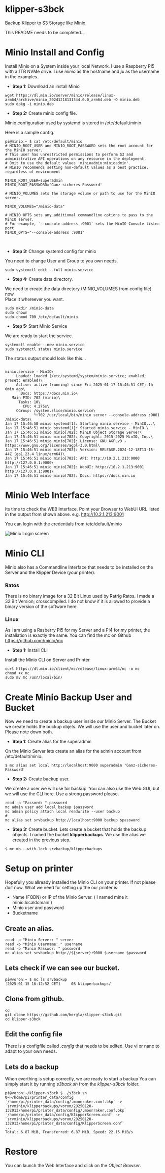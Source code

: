 # klipper-s3bck
Backup Klipper to S3 Storage like Minio.

This README needs to be completed...


# Minio Install and Config

Install Minio on a System inside your local Network. 
I use a Raspberry PI5 with a 1TB NVMe drive.
I use *minio* as the hostname and *pi* as the username in the examples.

* **Step 1:** Download an install Minio
```shell
wget https://dl.min.io/server/minio/release/linux-arm64/archive/minio_20241218131544.0.0_arm64.deb -O minio.deb
sudo dpkg -i minio.deb
```

* **Step 2:** Create minio config file.

Minio configuration used by systemd is stored in /etc/default/minio

Here is a sample config.
```
pi@minio:~ $ cat /etc/default/minio 
# MINIO_ROOT_USER and MINIO_ROOT_PASSWORD sets the root account for the MinIO server.
# This user has unrestricted permissions to perform S3 and administrative API operations on any resource in the deployment.
# Omit to use the default values 'minioadmin:minioadmin'.
# MinIO recommends setting non-default values as a best practice, regardless of environment

MINIO_ROOT_USER=superadmin
MINIO_ROOT_PASSWORD='Ganz-sicheres-Password'

# MINIO_VOLUMES sets the storage volume or path to use for the MinIO server.

MINIO_VOLUMES="/minio-data"

# MINIO_OPTS sets any additional commandline options to pass to the MinIO server.
# For example, `--console-address :9001` sets the MinIO Console listen port
MINIO_OPTS="--console-address :9001"
```  
<br>
  
* **Step 3:** Change systemd config for minio

You need to change User and Group to you own needs.

```
sudo systemctl edit --full minio.service
```

* **Step 4:** Create data directory.

We need to create the data directory (MINIO_VOLUMES from config file) now.  
Place it whereever you want.

```shell
sudo mkdir /minio-data
sudo chown
sudo chmod 700 /etc/default/minio
```

* **Step 5:** Start Minio Service

We are ready to start the service.

```shell
systemctl enable --now minio.service
sudo systemctl status minio.service
```

The status output should look like this...

<code>
minio.service - MinIO\
     Loaded: loaded (/etc/systemd/system/minio.service; enabled; preset: enabled)\
     Active: active (running) since Fri 2025-01-17 15:46:51 CET; 1h 0min ago\
       Docs: https://docs.min.io\
   Main PID: 702 (minio)\
      Tasks: 10\
        CPU: 4.275s\
     CGroup: /system.slice/minio.service\
             └─702 /usr/local/bin/minio server --console-address :9001 /minio-data\
Jan 17 15:46:50 minio systemd[1]: Starting minio.service - MinIO...\
Jan 17 15:46:51 minio systemd[1]: Started minio.service - MinIO.\
Jan 17 15:46:51 minio minio[702]: MinIO Object Storage Server\
Jan 17 15:46:51 minio minio[702]: Copyright: 2015-2025 MinIO, Inc.\
Jan 17 15:46:51 minio minio[702]: License: GNU AGPLv3 - https://www.gnu.org/licenses/agpl-3.0.html\
Jan 17 15:46:51 minio minio[702]: Version: RELEASE.2024-12-18T13-15-44Z (go1.23.4 linux/arm64)\
Jan 17 15:46:51 minio minio[702]: API: http://10.2.1.213:9000  http://127.0.0.1:9000\
Jan 17 15:46:51 minio minio[702]: WebUI: http://10.2.1.213:9001 http://127.0.0.1:9001\
Jan 17 15:46:51 minio minio[702]: Docs: https://docs.min.io
</code>

# Minio Web Interface 

Its time to check the WEB Interface. Point your Browser to WebUI URL listed in the output from shown above.
e.g. http://10.2.1.213:9001

You can login with the credentials from /etc/default/minio 

![Minio Login screen](pictures/Minio-login.png)


# Minio CLI

Minio also has a Commandline Interface that needs to be installed on the Server and the Klipper Device (your printer).

### Ratos
There is no binary image for a 32 Bit Linux used by Ratrig Ratos. I made a 32 Bit Version; crosscompiled. I do not know if it is allowed to provide a binary version of the software here.

### Linux

As i am using a Rasberry PI5 for my Server and a PI4 for my printer, the installation is exactly the same.
You can find the mc on Github https://github.com/minio/mc 

* **Step 1:** Install CLI

Install the Minio CLI on Server and Printer.
```shell
curl https://dl.min.io/client/mc/release/linux-arm64/mc -o mc
chmod +x mc
sudo mv mc /usr/local/bin/
```

# Create Minio Backup User and Bucket

Now we need to create a backup user inside our Minio Server. The Bucket we create holds the buckup objets. We will use the user and bucket later on. Please note down both.

* **Step 1:** Create alias for the superadmin

On the Minio Server lets create an alias for the admin account from /etc/default/minio.

```shell
$ mc alias set local http://localhost:9000 superadmin 'Ganz-sicheres-Password'
```

* **Step 2:** Create backup user.

We create a user we will use for backup.
You can also use the Web GUI, but we will use the CLI here. Use a strong password please.

```shell
read -p "Passord: " password
mc admin user add local backup $password
mc admin policy attach local readwrite --user backup
#
mc alias set srvbackup http://localhost:9000 backup $password
```

* **Step 3:** Create bucket.
Lets create a bucket that holds the backup objects. I named the bucket **klipperbackups**.
We use the alias we created in the previous step.

```shell
$ mc mb --with-lock srvbackup/klipperbackups
```

# Setup on printer

Hopefully you allready installed the Minio CLI on your printer. If not please doit now.
What we need for setting up the our printer is:

* Name (FQDN) or IP of the Minio Server. ( I named mine it minio.localdomain )
* Minio user and password
* Bucketname

## Create an alias. 

```shell
read -p "Minio Server: " server
read -p "Minio Username: " username
read -p "Minio Passwor: " password 
mc alias set srvbackup http://${server}:9000 $username $password
```

## Lets check if we can see our bucket. 
      
```
pi@voron:~ $ mc ls srvbackup
[2025-01-15 16:12:52 CET]     0B klipperbackups/
```

## Clone from github.

```shell
cd
git clone https://github.com/hergla/klipper-s3bck.git
cd klipper-s3bck
```

## Edit the config file

There is a configfile called *.config* that needs to be edited. 
Use vi or nano to adapt to your own needs.

## Lets do a backup
When everthing is setup correctly, we are ready to start a backup
You can simply start it by running *s3back.sh* from the *klipper-s3bck* folder.

```
pi@voron:~/klipper-s3bck $ ./s3bck.sh
0=>/home/pi/printer_data/config
`/home/pi/printer_data/config/.moonraker.conf.bkp` -> `srvminio/klipperbackups/voron/20250120-132013/home/pi/printer_data/config/.moonraker.conf.bkp`
`/home/pi/printer_data/config/KlipperScreen.conf` -> `srvminio/klipperbackups/voron/20250120-132013/home/pi/printer_data/config/KlipperScreen.conf`
...
Total: 6.87 MiB, Transferred: 6.87 MiB, Speed: 22.15 MiB/s
```


# Restore 

You can launch the Web Interface and click on the *Object Browser*. 




